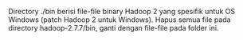 Directory ./bin berisi file-file binary Hadoop 2 yang spesifik untuk OS Windows (patch Hadoop 2 untuk Windows). Hapus semua file pada directory hadoop-2.7.7/bin, ganti dengan file-file pada folder ini.
